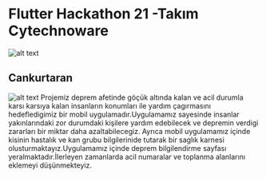 # Flutter Hackathon 21 -Takım Cytechnoware
![alt text](https://i.hizliresim.com/UWy5hI.png)


## Cankurtaran
![alt text](https://i.hizliresim.com/ry4sfK.png)
Projemiz deprem afetinde göçük altında kalan ve acil durumla karsı karsıya kalan insanların konumları ile yardım çagırmasını hedefledigimiz bir mobil uygulamadır.Uygulamamız sayesinde insanlar yakınlarındaki zor durumdaki kişilere yardım edebilecek ve depremin verdigi zararları bir miktar daha azaltabilecegiz.
Ayrıca mobil uygulamamız içinde kisinin hastalık ve kan grubu bilgilerinide tutarak bir saglık karnesi olusturmaktayız.Uygulamamız içinde deprem bilgilendirme sayfası yeralmaktadır.İlerleyen zamanlarda acil numaralar ve toplanma alanlarını eklemeyi düşünmekteyiz.

